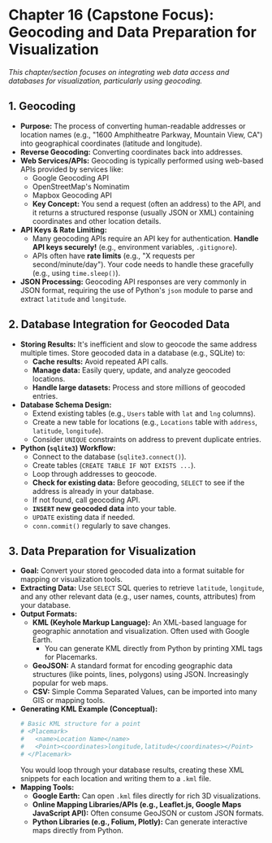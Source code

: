 # Chapter 16 (Capstone Focus): Geocoding and Data Preparation for Visualization

*This chapter/section focuses on integrating web data access and databases for visualization, particularly using geocoding.*

## 1. Geocoding

* **Purpose:** The process of converting human-readable addresses or location names (e.g., "1600 Amphitheatre Parkway, Mountain View, CA") into geographical coordinates (latitude and longitude).
* **Reverse Geocoding:** Converting coordinates back into addresses.
* **Web Services/APIs:** Geocoding is typically performed using web-based APIs provided by services like:
    * Google Geocoding API
    * OpenStreetMap's Nominatim
    * Mapbox Geocoding API
    * **Key Concept:** You send a request (often an address) to the API, and it returns a structured response (usually JSON or XML) containing coordinates and other location details.
* **API Keys & Rate Limiting:**
    * Many geocoding APIs require an API key for authentication. **Handle API keys securely!** (e.g., environment variables, `.gitignore`).
    * APIs often have **rate limits** (e.g., "X requests per second/minute/day"). Your code needs to handle these gracefully (e.g., using `time.sleep()`).
* **JSON Processing:** Geocoding API responses are very commonly in JSON format, requiring the use of Python's `json` module to parse and extract `latitude` and `longitude`.

## 2. Database Integration for Geocoded Data

* **Storing Results:** It's inefficient and slow to geocode the same address multiple times. Store geocoded data in a database (e.g., SQLite) to:
    * **Cache results:** Avoid repeated API calls.
    * **Manage data:** Easily query, update, and analyze geocoded locations.
    * **Handle large datasets:** Process and store millions of geocoded entries.
* **Database Schema Design:**
    * Extend existing tables (e.g., `Users` table with `lat` and `lng` columns).
    * Create a new table for locations (e.g., `Locations` table with `address`, `latitude`, `longitude`).
    * Consider `UNIQUE` constraints on address to prevent duplicate entries.
* **Python (`sqlite3`) Workflow:**
    * Connect to the database (`sqlite3.connect()`).
    * Create tables (`CREATE TABLE IF NOT EXISTS ...`).
    * Loop through addresses to geocode.
    * **Check for existing data:** Before geocoding, `SELECT` to see if the address is already in your database.
    * If not found, call geocoding API.
    * **`INSERT` new geocoded data** into your table.
    * `UPDATE` existing data if needed.
    * `conn.commit()` regularly to save changes.

## 3. Data Preparation for Visualization

* **Goal:** Convert your stored geocoded data into a format suitable for mapping or visualization tools.
* **Extracting Data:** Use `SELECT` SQL queries to retrieve `latitude`, `longitude`, and any other relevant data (e.g., user names, counts, attributes) from your database.
* **Output Formats:**
    * **KML (Keyhole Markup Language):** An XML-based language for geographic annotation and visualization. Often used with Google Earth.
        * You can generate KML directly from Python by printing XML tags for Placemarks.
    * **GeoJSON:** A standard format for encoding geographic data structures (like points, lines, polygons) using JSON. Increasingly popular for web maps.
    * **CSV:** Simple Comma Separated Values, can be imported into many GIS or mapping tools.
* **Generating KML Example (Conceptual):**
    ```python
    # Basic KML structure for a point
    # <Placemark>
    #   <name>Location Name</name>
    #   <Point><coordinates>longitude,latitude</coordinates></Point>
    # </Placemark>
    ```
    You would loop through your database results, creating these XML snippets for each location and writing them to a `.kml` file.
* **Mapping Tools:**
    * **Google Earth:** Can open `.kml` files directly for rich 3D visualizations.
    * **Online Mapping Libraries/APIs (e.g., Leaflet.js, Google Maps JavaScript API):** Often consume GeoJSON or custom JSON formats.
    * **Python Libraries (e.g., Folium, Plotly):** Can generate interactive maps directly from Python.